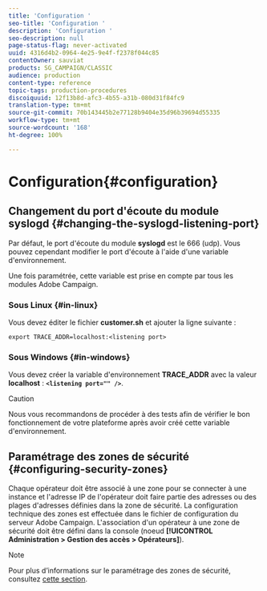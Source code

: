 ```yaml
---
title: 'Configuration '
seo-title: 'Configuration '
description: 'Configuration '
seo-description: null
page-status-flag: never-activated
uuid: 4316d4b2-0964-4e25-9e4f-f2378f044c85
contentOwner: sauviat
products: SG_CAMPAIGN/CLASSIC
audience: production
content-type: reference
topic-tags: production-procedures
discoiquuid: 12f13b8d-afc3-4b55-a31b-080d31f84fc9
translation-type: tm+mt
source-git-commit: 70b143445b2e77128b9404e35d96b39694d55335
workflow-type: tm+mt
source-wordcount: '168'
ht-degree: 100%

---
```



# Configuration{#configuration}

## Changement du port d&#39;écoute du module syslogd {#changing-the-syslogd-listening-port}

Par défaut, le port d&#39;écoute du module **syslogd** est le 666 (udp). Vous pouvez cependant modifier le port d&#39;écoute à l&#39;aide d&#39;une variable d&#39;environnement.

Une fois paramétrée, cette variable est prise en compte par tous les modules Adobe Campaign.

### Sous Linux {#in-linux}

Vous devez éditer le fichier **customer.sh** et ajouter la ligne suivante :

```
export TRACE_ADDR=localhost:<listening port>
```

### Sous Windows {#in-windows}

Vous devez créer la variable d&#39;environnement **TRACE_ADDR** avec la valeur **localhost** : **`<listening port="" />`**.

>[!CAUTION]
>
>Nous vous recommandons de procéder à des tests afin de vérifier le bon fonctionnement de votre plateforme après avoir créé cette variable d&#39;environnement.

## Paramétrage des zones de sécurité {#configuring-security-zones}

Chaque opérateur doit être associé à une zone pour se connecter à une instance et l&#39;adresse IP de l&#39;opérateur doit faire partie des adresses ou des plages d&#39;adresses définies dans la zone de sécurité. La configuration technique des zones est effectuée dans le fichier de configuration du serveur Adobe Campaign. L&#39;association d&#39;un opérateur à une zone de sécurité doit être défini dans la console (noeud **[!UICONTROL Administration > Gestion des accès > Opérateurs]**).

>[!NOTE]
>
>Pour plus d’informations sur le paramétrage des zones de sécurité, consultez [cette section](../../installation/using/configuring-campaign-server.md#defining-security-zones).

